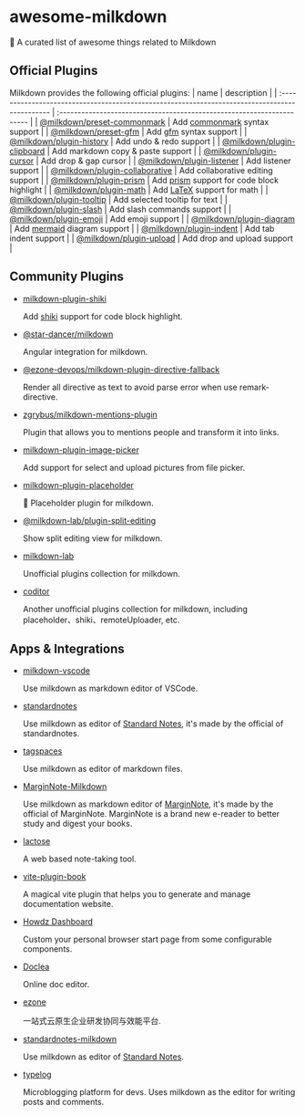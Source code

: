 # awesome-milkdown
🍼 A curated list of awesome things related to Milkdown

## Official Plugins

Milkdown provides the following official plugins:
| name                                                                                           | description                                                            |
| :--------------------------------------------------------------------------------------------- | :--------------------------------------------------------------------- |
| [@milkdown/preset-commonmark](https://www.npmjs.com/package/@milkdown/preset-commonmark)       | Add [commonmark](https://commonmark.org/) syntax support               |
| [@milkdown/preset-gfm](https://www.npmjs.com/package/@milkdown/preset-gfm)                     | Add [gfm](https://github.github.com/gfm/) syntax support               |
| [@milkdown/plugin-history](https://www.npmjs.com/package/@milkdown/plugin-history)             | Add undo & redo support                                                |
| [@milkdown/plugin-clipboard](https://www.npmjs.com/package/@milkdown/plugin-clipboard)         | Add markdown copy & paste support                                      |
| [@milkdown/plugin-cursor](https://www.npmjs.com/package/@milkdown/plugin-cursor)               | Add drop & gap cursor                                                  |
| [@milkdown/plugin-listener](https://www.npmjs.com/package/@milkdown/plugin-listener)           | Add listener support                                                   |
| [@milkdown/plugin-collaborative](https://www.npmjs.com/package/@milkdown/plugin-collaborative) | Add collaborative editing support                                      |
| [@milkdown/plugin-prism](https://www.npmjs.com/package/@milkdown/plugin-prism)                 | Add [prism](https://prismjs.com/) support for code block highlight     |
| [@milkdown/plugin-math](https://www.npmjs.com/package/@milkdown/plugin-math)                   | Add [LaTeX](https://en.wikipedia.org/wiki/LaTeX) support for math      |
| [@milkdown/plugin-tooltip](https://www.npmjs.com/package/@milkdown/plugin-tooltip)             | Add selected tooltip for text                                          |
| [@milkdown/plugin-slash](https://www.npmjs.com/package/@milkdown/plugin-slash)                 | Add slash commands support                                             |
| [@milkdown/plugin-emoji](https://www.npmjs.com/package/@milkdown/plugin-emoji)                 | Add emoji support                                                      |
| [@milkdown/plugin-diagram](https://www.npmjs.com/package/@milkdown/plugin-diagram)             | Add [mermaid](https://mermaid-js.github.io/mermaid/#/) diagram support |
| [@milkdown/plugin-indent](https://www.npmjs.com/package/@milkdown/plugin-indent)               | Add tab indent support                                                 |
| [@milkdown/plugin-upload](https://www.npmjs.com/package/@milkdown/plugin-upload)               | Add drop and upload support                                            |

## Community Plugins

-   [milkdown-plugin-shiki](https://www.npmjs.com/package/milkdown-plugin-shiki)

    Add [shiki](https://shiki.matsu.io/) support for code block highlight.
    
-   [@star-dancer/milkdown](https://www.npmjs.com/package/@star-dancer/milkdown)

    Angular integration for milkdown.

-   [@ezone-devops/milkdown-plugin-directive-fallback](https://www.npmjs.com/package/@ezone-devops/milkdown-plugin-directive-fallback)

    Render all directive as text to avoid parse error when use remark-directive.

-   [zgrybus/milkdown-mentions-plugin](https://github.com/zgrybus/milkdown-mentions-plugin)

    Plugin that allows you to mentions people and transform it into links.
    
-   [milkdown-plugin-image-picker](https://github.com/LittleSound/milkdown-plugin-image-picker)

    Add support for select and upload pictures from file picker.

-   [milkdown-plugin-placeholder](https://github.com/HexMox/milkdown-plugin-placeholder)

    🌈 Placeholder plugin for milkdown.
    
-   [@milkdown-lab/plugin-split-editing](https://www.npmjs.com/package/@milkdown-lab/plugin-split-editing)

    Show split editing view for milkdown.
    
-   [milkdown-lab](https://github.com/enpitsuLin/milkdown-lab)

    Unofficial plugins collection for milkdown.
  
-   [coditor](https://github.com/jiannei/coditor)

    Another unofficial plugins collection for milkdown, including placeholder、shiki、remoteUploader, etc.


## Apps & Integrations
-   [milkdown-vscode](https://github.com/Saul-Mirone/milkdown-vscode)

    Use milkdown as markdown editor of VSCode.
    
-   [standardnotes](https://github.com/standardnotes/app)

    Use milkdown as editor of [Standard Notes](https://standardnotes.com/), it's made by the official of standardnotes.

-   [tagspaces](https://www.tagspaces.org/)

    Use milkdown as editor of markdown files.
    
-   [MarginNote-Milkdown](https://github.com/marginnoteapp/milkdown)

    Use milkdown as markdown editor of [MarginNote](https://www.marginnote.com/), it's made by the official of MarginNote. MarginNote is a brand new e-reader to better study and digest your books.

-   [lactose](https://github.com/lactoseapp/lactose)

    A web based note-taking tool.

-   [vite-plugin-book](https://github.com/Saul-Mirone/vite-plugin-book)

    A magical vite plugin that helps you to generate and manage documentation website.

-   [Howdz Dashboard](https://github.com/leon-kfd/Dashboard)

    Custom your personal browser start page from some configurable components.
    
-   [Doclea](https://github.com/FalkZ/doclea)

    Online doc editor.
    
-   [ezone](https://ezone.work/)

    一站式云原生企业研发协同与效能平台.
    
-   [standardnotes-milkdown](https://github.com/chuangzhu/standardnotes-milkdown)

    Use milkdown as editor of [Standard Notes](https://standardnotes.com/).

-   [typelog](https://typelog.dev)

    Microblogging platform for devs. Uses milkdown as the editor for writing posts and comments.
